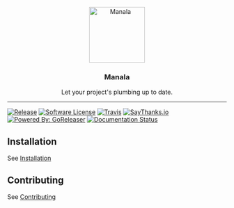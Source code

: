 <p align="center">
    <img alt="Manala" src="https://avatars3.githubusercontent.com/u/17640904?s=128&amp;v=4" height="128">
</p>
<h3 align="center">Manala</h3>
<p align="center">Let your project's plumbing up to date.</p>

---

[![Release](https://img.shields.io/github/release/manala/manala.svg?style=flat-square)](https://github.com/manala/manala/releases/latest)
[![Software License](https://img.shields.io/badge/license-MIT-brightgreen.svg?style=flat-square)](LICENSE)
[![Travis](https://img.shields.io/travis/manala/manala.svg?style=flat-square)](https://travis-ci.org/manala/manala)
[![SayThanks.io](https://img.shields.io/badge/SayThanks.io-%E2%98%BC-1EAEDB.svg?style=flat-square)](https://saythanks.io/to/manala)
[![Powered By: GoReleaser](https://img.shields.io/badge/powered%20by-goreleaser-green.svg?style=flat-square)](https://github.com/goreleaser)
[![Documentation Status](https://readthedocs.org/projects/manala/badge/?version=stable)](https://manala.readthedocs.io/en/stable/?badge=stable)

## Installation

See [Installation](docs/installation.md)

## Contributing

See [Contributing](docs/contributing.md)
